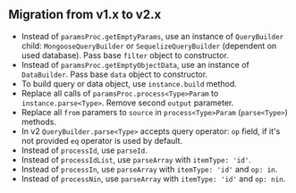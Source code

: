## Migration from v1.x to v2.x

- Instead of `paramsProc.getEmptyParams`, use an instance of `QueryBuilder` child: `MongooseQueryBuilder` or `SequelizeQueryBuilder` (dependent on used database). Pass base `filter` object to constructor.
- Instead of `paramsProc.getEmptyObjectData`, use an instance of `DataBuilder`. Pass base `data` object to constructor.
- To build query or data object, use `instance.build` method. 
- Replace all calls of `paramsProc.process<Type>Param` to `instance.parse<Type>`. Remove second `output` parameter.
- Replace all `from` paramers to `source` in `process<Type>Param` (`parse<Type>`) methods.
- In v2 `QueryBuilder.parse<Type>` accepts query operator: `op` field, if it's not provided `eq` operator is used by default.
- Instead of `processId`, use `parseId`.
- Instead of `processIdList`, use `parseArray` with `itemType: 'id'`.
- Instead of `processIn`, use `parseArray` with `itemType: 'id'` and `op: in`.
- Instead of `processNin`, use `parseArray` with `itemType: 'id'` and `op: nin`.
